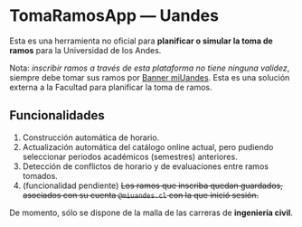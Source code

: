 # TomaRamosApp — Uandes

Esta es una herramienta no oficial para **planificar o simular la toma de ramos** para la Universidad de los Andes.

Nota: *inscribir ramos a través de esta plataforma no tiene ninguna validez*, siempre debe tomar sus ramos por [Banner miUandes](https://mi.uandes.cl). Esta es una solución externa a la Facultad para planificar la toma de ramos.

## Funcionalidades

1. Construcción automática de horario.
2. Actualización automática del catálogo online actual, pero pudiendo seleccionar periodos académicos (semestres) anteriores.
3. Detección de conflictos de horario y de evaluaciones entre ramos tomados.
4. (funcionalidad pendiente) ~~Los ramos que inscriba quedan guardados, asociados con su cuenta `@miuandes.cl` con la que inició sesión.~~

De momento, sólo se dispone de la malla de las carreras de **ingeniería civil**.
